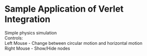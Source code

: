 # Sample Application of Verlet Integration
Simple physics simulation <br/>
Controls:<br/>
Left Mouse - Change between circular motion and horizontal motion<br/>
Right Mouse - Show/Hide nodes

